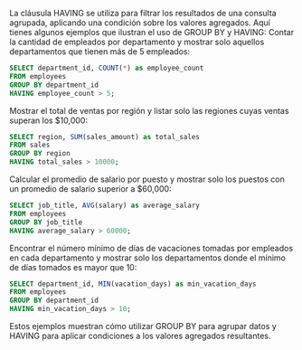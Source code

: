 La cláusula HAVING se utiliza para filtrar los resultados de una consulta agrupada, aplicando una condición sobre los valores agregados.
Aquí tienes algunos ejemplos que ilustran el uso de GROUP BY y HAVING:
Contar la cantidad de empleados por departamento y mostrar solo aquellos departamentos que tienen más de 5 empleados:

```SQL
SELECT department_id, COUNT(*) as employee_count
FROM employees
GROUP BY department_id
HAVING employee_count > 5;
```
Mostrar el total de ventas por región y listar solo las regiones cuyas ventas superan los $10,000:
```SQL
SELECT region, SUM(sales_amount) as total_sales
FROM sales
GROUP BY region
HAVING total_sales > 10000;
```
Calcular el promedio de salario por puesto y mostrar solo los puestos con un promedio de salario superior a $60,000:
```SQL
SELECT job_title, AVG(salary) as average_salary
FROM employees
GROUP BY job_title
HAVING average_salary > 60000;
```
Encontrar el número mínimo de días de vacaciones tomadas por empleados en cada departamento y mostrar solo los departamentos donde el mínimo de días tomados es mayor que 10:

```SQL
SELECT department_id, MIN(vacation_days) as min_vacation_days
FROM employees
GROUP BY department_id
HAVING min_vacation_days > 10;
```
Estos ejemplos muestran cómo utilizar GROUP BY para agrupar datos y HAVING para aplicar condiciones a los valores agregados resultantes.